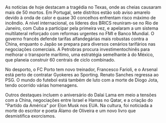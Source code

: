 As notícias de hoje destacam a tragédia no Texas, onde as cheias causaram mais de 50 mortos. Em Portugal, sete distritos estão sob aviso amarelo devido à onda de calor e quase 30 concelhos enfrentam risco máximo de incêndio.  A nível internacional, os líderes dos BRICS reuniram-se no Rio de Janeiro, com Cuba a participar pela primeira vez, e apelaram a um sistema multilateral reforçado com reformas urgentes no FMI e Banco Mundial. O governo francês defende tarifas alfandegárias mais robustas contra a China, enquanto o Japão se prepara para diversos cenários tarifários nas negociações comerciais. A Petrobras procura investimentochinês para melhorar o transporte marítimo, uma estratégia semelhante à do México, que planeia construir 60 centrais de ciclo combinado.

No desporto, o FC Porto tem novo treinador, Francesco Farioli, e o Arsenal está perto de contratar Gyokeres ao Sporting. Renato Sanches regressa ao PSG. O mundo do futebol está também de luto com a morte de Diogo Jota, tendo ocorrido várias homenagens.

Outros destaques incluem o aniversário do Dalai Lama em meio a tensões com a China, negociações entre Israel e Hamas no Qatar, e a criação do "Partido da América" por Elon Musk nos EUA. Na cultura, foi noticiada a morte do escritor e poeta Álamo de Oliveira e um novo livro que desmistifica exorcismos.